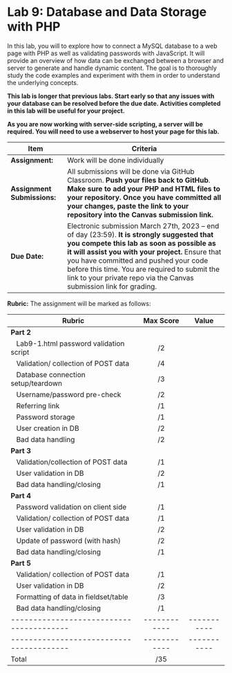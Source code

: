 # Lab 9: Database and Data Storage with PHP

In this lab, you will to explore how to connect a MySQL database to a web page with PHP as well as validating passwords with JavaScript. It will provide an overview of how data can be exchanged between a browser and server to generate and handle dynamic content. The goal is to thoroughly study the code examples and experiment with them in order to understand the underlying concepts.

**This lab is longer that previous labs.  Start early so that any issues with your database can be resolved before the due date.  Activities completed in this lab will be useful for your project.**

**As you are now working with server-side scripting, a server will be required.  You will need to use a webserver to host your page for this lab.**


| **Item**            | **Criteria** |
|----------------|---------------|
|**Assignment:** | Work will be done individually|
|**Assignment Submissions:**| All submissions will be done via GitHub Classroom. **Push your files back to GitHub**. **Make sure to add your PHP and HTML files to your repository.**  **Once you have committed all your changes, paste the link to your repository into the Canvas submission link.** |
|**Due Date:**| Electronic submission March 27th, 2023 – end of day (23:59).  **It is strongly suggested that you compete this lab as soon as possible as it will assist you with your project.**  Ensure that you have committed and pushed your code before this time.  You are required to submit the link to your private repo via the Canvas submission link for grading.|


**Rubric:** The assignment will be marked as follows:

| **Rubric**                                 | **Max Score** | **Value**  |
|---------------------------------------------|:-------------:|:----------:|
| **Part 2** |
| &nbsp;&nbsp; Lab9-1.html password validation script | /2 |
| &nbsp;&nbsp; Validation/ collection of POST data | /4 |
| &nbsp;&nbsp; Database connection setup/teardown | /3 |
| &nbsp;&nbsp; Username/password pre-check | /2 |
| &nbsp;&nbsp; Referring link | /1 |
| &nbsp;&nbsp; Password storage | /1 |
| &nbsp;&nbsp; User creation in DB | /2 |
| &nbsp;&nbsp; Bad data handling | /2 |
| **Part 3** |
| &nbsp;&nbsp; Validation/collection of POST data | /1 |
| &nbsp;&nbsp; User validation in DB | /2 |
| &nbsp;&nbsp; Bad data handling/closing | /1 |
| **Part 4** |
| &nbsp;&nbsp; Password validation on client side | /1 |
| &nbsp;&nbsp; Validation/ collection of POST data | /1 |
| &nbsp;&nbsp; User validation in DB | /2 |
| &nbsp;&nbsp; Update of password (with hash) | /2 |
| &nbsp;&nbsp; Bad data handling/closing | /1 |
| **Part 5** |
| &nbsp;&nbsp; Validation/ collection of POST data | /1 |
| &nbsp;&nbsp; User validation in DB | /2 |
| &nbsp;&nbsp; Formatting of data in fieldset/table | /3 |
| &nbsp;&nbsp; Bad data handling/closing | /1 |
|----------------------------------------|------------|-----------|
|----------------------------------------|------------|-----------|
|Total                                   |       /35     |            |
